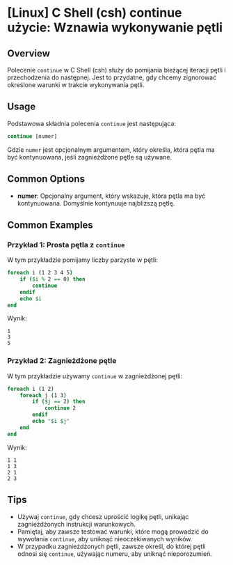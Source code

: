 # [Linux] C Shell (csh) continue użycie: Wznawia wykonywanie pętli

## Overview
Polecenie `continue` w C Shell (csh) służy do pomijania bieżącej iteracji pętli i przechodzenia do następnej. Jest to przydatne, gdy chcemy zignorować określone warunki w trakcie wykonywania pętli.

## Usage
Podstawowa składnia polecenia `continue` jest następująca:

```csh
continue [numer]
```

Gdzie `numer` jest opcjonalnym argumentem, który określa, która pętla ma być kontynuowana, jeśli zagnieżdżone pętle są używane.

## Common Options
- **numer**: Opcjonalny argument, który wskazuje, która pętla ma być kontynuowana. Domyślnie kontynuuje najbliższą pętlę.

## Common Examples

### Przykład 1: Prosta pętla z `continue`
W tym przykładzie pomijamy liczby parzyste w pętli:

```csh
foreach i (1 2 3 4 5)
    if ($i % 2 == 0) then
        continue
    endif
    echo $i
end
```
Wynik: 
```
1
3
5
```

### Przykład 2: Zagnieżdżone pętle
W tym przykładzie używamy `continue` w zagnieżdżonej pętli:

```csh
foreach i (1 2)
    foreach j (1 3)
        if ($j == 2) then
            continue 2
        endif
        echo "$i $j"
    end
end
```
Wynik:
```
1 1
1 3
2 1
2 3
```

## Tips
- Używaj `continue`, gdy chcesz uprościć logikę pętli, unikając zagnieżdżonych instrukcji warunkowych.
- Pamiętaj, aby zawsze testować warunki, które mogą prowadzić do wywołania `continue`, aby uniknąć nieoczekiwanych wyników.
- W przypadku zagnieżdżonych pętli, zawsze określ, do której pętli odnosi się `continue`, używając numeru, aby uniknąć nieporozumień.